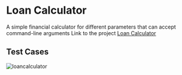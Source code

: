 # Loan Calculator
A simple financial calculator for different parameters that can accept command-line arguments
Link to the project [Loan Calculator](https://hyperskill.org/projects/90)

## Test Cases
![loancalculator](https://user-images.githubusercontent.com/63540951/99353900-06610280-28d8-11eb-9d9b-3eab13e3f8b0.gif)
